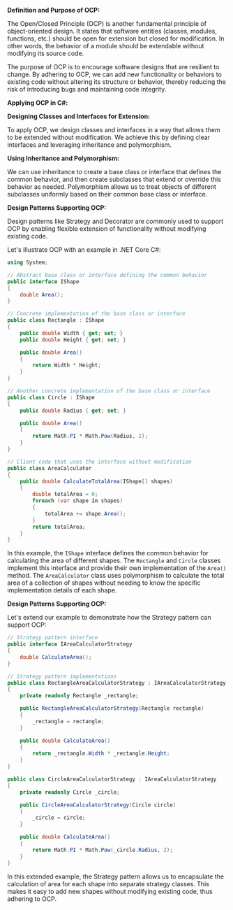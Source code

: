 **Definition and Purpose of OCP:**

The Open/Closed Principle (OCP) is another fundamental principle of object-oriented design. It states that software entities (classes, modules, functions, etc.) should be open for extension but closed for modification. In other words, the behavior of a module should be extendable without modifying its source code.

The purpose of OCP is to encourage software designs that are resilient to change. By adhering to OCP, we can add new functionality or behaviors to existing code without altering its structure or behavior, thereby reducing the risk of introducing bugs and maintaining code integrity.

**Applying OCP in C#:**

**Designing Classes and Interfaces for Extension:**

To apply OCP, we design classes and interfaces in a way that allows them to be extended without modification. We achieve this by defining clear interfaces and leveraging inheritance and polymorphism.

**Using Inheritance and Polymorphism:**

We can use inheritance to create a base class or interface that defines the common behavior, and then create subclasses that extend or override this behavior as needed. Polymorphism allows us to treat objects of different subclasses uniformly based on their common base class or interface.

**Design Patterns Supporting OCP:**

Design patterns like Strategy and Decorator are commonly used to support OCP by enabling flexible extension of functionality without modifying existing code.

Let's illustrate OCP with an example in .NET Core C#:

```csharp
using System;

// Abstract base class or interface defining the common behavior
public interface IShape
{
    double Area();
}

// Concrete implementation of the base class or interface
public class Rectangle : IShape
{
    public double Width { get; set; }
    public double Height { get; set; }

    public double Area()
    {
        return Width * Height;
    }
}

// Another concrete implementation of the base class or interface
public class Circle : IShape
{
    public double Radius { get; set; }

    public double Area()
    {
        return Math.PI * Math.Pow(Radius, 2);
    }
}

// Client code that uses the interface without modification
public class AreaCalculator
{
    public double CalculateTotalArea(IShape[] shapes)
    {
        double totalArea = 0;
        foreach (var shape in shapes)
        {
            totalArea += shape.Area();
        }
        return totalArea;
    }
}
```

In this example, the `IShape` interface defines the common behavior for calculating the area of different shapes. The `Rectangle` and `Circle` classes implement this interface and provide their own implementation of the `Area()` method. The `AreaCalculator` class uses polymorphism to calculate the total area of a collection of shapes without needing to know the specific implementation details of each shape.

**Design Patterns Supporting OCP:**

Let's extend our example to demonstrate how the Strategy pattern can support OCP:

```csharp
// Strategy pattern interface
public interface IAreaCalculatorStrategy
{
    double CalculateArea();
}

// Strategy pattern implementations
public class RectangleAreaCalculatorStrategy : IAreaCalculatorStrategy
{
    private readonly Rectangle _rectangle;

    public RectangleAreaCalculatorStrategy(Rectangle rectangle)
    {
        _rectangle = rectangle;
    }

    public double CalculateArea()
    {
        return _rectangle.Width * _rectangle.Height;
    }
}

public class CircleAreaCalculatorStrategy : IAreaCalculatorStrategy
{
    private readonly Circle _circle;

    public CircleAreaCalculatorStrategy(Circle circle)
    {
        _circle = circle;
    }

    public double CalculateArea()
    {
        return Math.PI * Math.Pow(_circle.Radius, 2);
    }
}
```

In this extended example, the Strategy pattern allows us to encapsulate the calculation of area for each shape into separate strategy classes. This makes it easy to add new shapes without modifying existing code, thus adhering to OCP.
